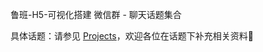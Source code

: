 鲁班-H5-可视化搭建 微信群 - 聊天话题集合

具体话题：请参见 [Projects](https://github.com/luban-h5/wechat-collection/projects)，欢迎各位在话题下补充相关资料👏
